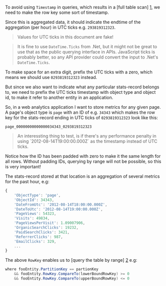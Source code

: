 To avoid using `Timestamp` in queries, which results in a [full table scan] [1], we need to make the row key some sort of timestamp.

Since this is aggregated data, it should indicate the endtime of the aggregation (per hour) in UTC ticks e.g. `293819312323`.

> Values for UTC ticks in this document are fake!

> It is fine to use `DateTime.Ticks` from .Net, but it might not be great to use that as the public querying interface in APIs. JavaScript ticks is probably better, so any API provider could convert the input to .Net's `DateTime.Ticks`.

To make space for an extra digit, prefix the UTC ticks with a zero, which means we should use `0293819312323` instead.

But since we also want to indicate what any particular stats-record belongs to, we need to prefix the UTC ticks timestamp with object type and object id, to make it refer to another entity in an application.

So, in a web analytics application I want to store metrics for any given page. A page's object type is `page` with an ID of e.g. `34343` which makes the row key for the stats-record ending in UTC ticks of `0293819312323` look like this:

`page_00000000000000034343_0293819312323`

> An interessting thing to test, is if there's any performance penalty in using ´2012-08-14T19:00:00.000Z´ as the timestamp instead of UTC ticks.

Notice how the ID has been padded with zero to make it the same length for all rows. Without padding IDs, querying by range will not be possible, so this is very important!

The stats-record stored at that location is an aggregation of several metrics for the past hour, e.g:

```javascript
{
    'ObjectType': 'page',
    'ObjectId': 34343,
    'DateFromUtc': '2012-08-14T18:00:00.000Z',
    'DateToUtc': '2012-08-14T19:00:00.000Z',
    'PageViews': 54323,
    'Visits': 49834,
    'PageViewsPerVisit': 1.09007906,
    'OrganicSearchClicks': 19232,
    'PaidSearchClicks': 3421,
    'ReferrerClicks': 987,
    'EmailClicks': 329,
    ...
}
```

The above `RowKey` enables us to [query the table by range] [2] e.g:

```csharp
where fooEntity.PartitionKey == partionKey
    && fooEntity.RowKey.CompareTo(lowerBoundRowKey) >= 0
    && fooEntity.RowKey.CompareTo(upperBoundRowKey) <= 0
````

[1]: http://stackoverflow.com/a/5636080/2972
[2]: http://stackoverflow.com/a/5933042/2972